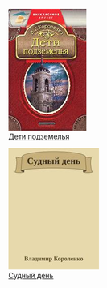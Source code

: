 ![](Дети%20подземелья.jpg)  
[Дети подземелья](Дети%20подземелья.txt)

![](Судный%20день.jpg)  
[Судный день](Судный%20день.txt)
